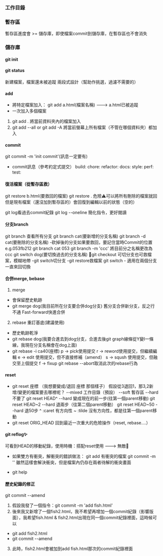 ### 工作目錄
### 暫存區
暫存區進度會 >= 儲存庫，即使檔案commit到儲存庫，在暫存區也不會消失
### 儲存庫
#### git init
#### git status
新建檔案，檔案還未被追蹤
兩段式設計（幫助作挑選，過濾不需要的）
#### add
* 將特定檔案加入：
git add a.html(檔案名稱) ---> a.html已被追蹤
* 一次加入多個檔案
1. git add . 將當前資料夾內的檔案加入
2. git add --all or git add -A 將當前螢幕上所有檔案（不管在哪個資料夾）都加入

#### commit
git commit -m 'init commit'(訊息一定要有)
* commit訊息（參考約定式提交）
build:
chore:
refactor:
docs:
style:
perf:
test:

#### 復活檔案（從暫存區救）
git restore b.html(要救回的檔案)
git restore . 危險⚠️可以將所有刪除的檔案就回但是現有檔案（還沒加到暫存區的）會回復到編輯以前的狀態（空的）

git log看過去commit紀錄
git log --oneline 簡化指令，更好閱讀

#### 分支branch
git branch 查看所有分支
git branch cat(要新增的分支名稱)
git branch -d cat(要刪除的分支名稱)
-砍掉後的分支如果要救回，要記住當時Commit的位置e.g.053fb212
git branch cat 053
git branch -m 'ccc' 將目前分之名稱更改為ccc
git switch dog(要切換過去的分支名稱)
👴git checkout 可切分支也可救檔案，模糊地帶
    -git switch切分支
    -git restore救檔案
git switch - 適用在兩個分支一直來回切換
#### 合併merge, bebase
1. merge 
- 會保留歷史軌跡
- git merge dog(我目前所在分支要合併dog分支)
舊分支合併新分支，反之行不通
Fast-forward快進合併
2. rebase 重訂基底(建議使用)
- 歷史軌跡乾淨
- git rebase dog(我要合進去到dog分支，合進去後git graph線條從Y變I一條線，我現在分支名稱會在dog上面)
- git rebase -i ca40(座標)
p -> pick使用提交
r -> reword使用提交，但繼續編輯
e -> edit 使用提交，但不直接修補（amend）
s -> sqush 使用提交，但融交至上個提交
f -> fixup
git rebase --abort取消此次的rebase行為

#### reset
* git reset 座標 （我想要變成/退回 座標 那個樣子）
假設從3退回1，那3,2新增/變更的檔案要去哪裡呢？
--mixed 工作目錄（預設）
--soft 暫存區
--hard 不要了
git reset HEAD^ --hard 變成現在的前一步(往第一個parent移動)
git reset HEAD~2 --hard 退兩步（往第二個parent移動）
git reset HEAD~50 --hard 退50步
^ :caret 有方向性
~ :tilde 沒有方向性，都是往第一個parent移動
* git reset ORIG_HEAD
回到最近一次重大的危險操作（reset, rebase....）

#### git reflog✨
可看到HEAD的移動紀錄，使用時機：搭配reset使用 ---> 無敵🚩

* 如果雙方有衝突，解衝突的錯誤做法：
git add 有衝突的檔案
git commit -m ''
雖然這樣會解決衝突，但是檔案內仍存在兩者待解的衝突畫面

* git help

#### 歷史紀錄的修正
git commit --amend
1. 假設我發了一個指令：git commit -m 'add fish.html'
2. 後來我又新增了一個fish2.html，我不希望再增加一個commit紀錄（影響版面），我希望fish.html & fish2.html出現在同一個commit紀錄裡面，這時候可以
- git add fish2.html
- git commit --amend
3. 此時，fish2.html會被加到add fish.html那次的commit紀錄裡面